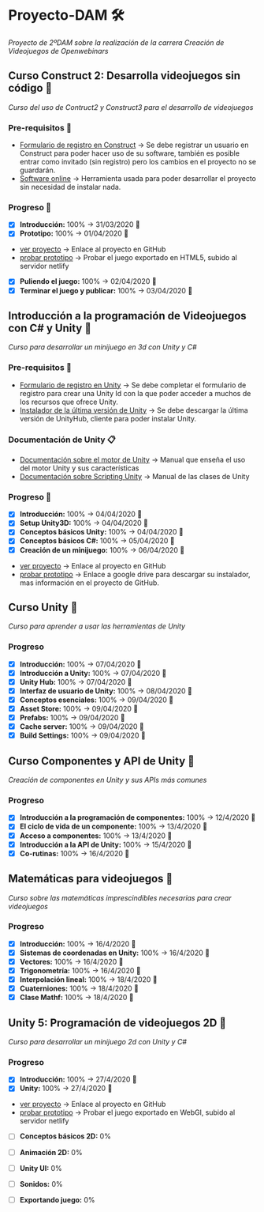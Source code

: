 # Proyecto-DAM 🛠️
_Proyecto de 2ºDAM sobre la realización de la carrera Creación de Videojuegos de Openwebinars_

## Curso Construct 2: Desarrolla videojuegos sin código 🚀
_Curso del uso de Contruct2 y Construct3 para el desarrollo de videojuegos_

### Pre-requisitos 🔧
* [Formulario de registro en Construct](https://www.construct.net/en/register?utm_campaign=C3Editor&utm_source=browser&utm_medium=r189.2&utm_term=RegisterAccount) -> Se debe registrar un usuario en Construct para poder hacer uso de su software, también es posible entrar como invitado (sin registro) pero los cambios en el proyecto no se guardarán.
* [Software online](https://editor.construct.net/) -> Herramienta usada para poder desarrollar el proyecto sin necesidad de instalar nada.

### Progreso 🚴
* [x] **Introducción:** 100% -> 31/03/2020 📅
* [x] **Prototipo:** 100% -> 01/04/2020 📅 
 * [ver proyecto](https://github.com/AlejandroMoreira/prototipo) -> Enlace al proyecto en GitHub
 * [probar prototipo](https://alejandromoreira-constuctprototype.netlify.app/) -> Probar el juego exportado en HTML5, subido al servidor netlify
  
* [x] **Puliendo el juego:** 100% -> 02/04/2020 📅
* [x] **Terminar el juego y publicar:** 100% -> 03/04/2020 📅

## Introducción a la programación de Videojuegos con C# y Unity 🚀
_Curso para desarrollar un minijuego en 3d con Unity y C#_

### Pre-requisitos 🔧
* [Formulario de registro en Unity](https://id.unity.com/en/conversations/c0c77d84-b01e-4a41-a8a8-8949b83fd5ef009f) -> Se debe completar el formulario de registro para crear una Unity Id con la que poder acceder a muchos de los recursos que ofrece Unity.
* [Instalador de la última versión de Unity](https://store.unity.com/es/download-nuo) -> Se debe descargar la última versión de UnityHub, cliente para poder instalar Unity.

### Documentación de Unity 📋
* [Documentación sobre el motor de Unity](https://docs.unity3d.com/Manual/index.html) -> Manual que enseña el uso del motor Unity y sus características
* [Documentación sobre Scripting Unity](https://docs.unity3d.com/2018.4/Documentation/ScriptReference/index.html) -> Manual de las clases de Unity

### Progreso 🚴
* [x] **Introducción:** 100% -> 04/04/2020 📅
* [x] **Setup Unity3D:** 100% -> 04/04/2020 📅
* [x] **Conceptos básicos Unity:** 100% -> 04/04/2020 📅
* [x] **Conceptos básicos C#:** 100% -> 05/04/2020 📅
* [x] **Creación de un minijuego:** 100% -> 06/04/2020 📅
 * [ver proyecto](https://github.com/AlejandroMoreira/Prototipo-Unity/blob/master/README.md) -> Enlace al proyecto en GitHub
 * [probar prototipo](https://drive.google.com/open?id=1xYcBLgLBAZ511eTjIQT_kgPwr2BP1JC0) -> Enlace a google drive para descargar su instalador, mas información en el proyecto de GitHub.
 
## Curso Unity 🚀
 _Curso para aprender a usar las herramientas de Unity_
 
### Progreso
* [x] **Introducción:** 100% -> 07/04/2020 📅
* [x] **Introducción a Unity:** 100% -> 07/04/2020 📅
* [x] **Unity Hub:** 100% -> 07/04/2020 📅
* [x] **Interfaz de usuario de Unity:** 100% -> 08/04/2020 📅
* [x] **Conceptos esenciales:** 100% -> 09/04/2020 📅
* [x] **Asset Store:** 100% -> 09/04/2020 📅
* [x] **Prefabs:** 100% -> 09/04/2020 📅
* [x] **Cache server:** 100% -> 09/04/2020 📅
* [x] **Build Settings:** 100% -> 09/04/2020 📅

## Curso Componentes y API de Unity 🚀
_Creación de componentes en Unity y sus APIs más comunes_

### Progreso
* [x] **Introducción a la programación de componentes:**  100% -> 12/4/2020 📅
* [x] **El ciclo de vida de un componente:**  100% -> 13/4/2020 📅
* [x] **Acceso a componentes:**  100% -> 13/4/2020 📅
* [x] **Introducción a la API de Unity:**  100% -> 15/4/2020 📅
* [x] **Co-rutinas:**  100% -> 16/4/2020 📅

## Matemáticas para videojuegos 🚀
_Curso sobre las matemáticas imprescindibles necesarias para crear videojuegos_

### Progreso
* [x] **Introducción:**  100% -> 16/4/2020 📅
* [x] **Sistemas de coordenadas en Unity:**  100% -> 16/4/2020 📅
* [x] **Vectores:**  100% -> 16/4/2020 📅
* [x] **Trigonometría:**  100% -> 16/4/2020 📅
* [x] **Interpolación lineal:**  100% -> 18/4/2020 📅
* [x] **Cuaterniones:**  100% -> 18/4/2020 📅
* [x] **Clase Mathf:**  100% -> 18/4/2020 📅

## Unity 5: Programación de videojuegos 2D 🚀
_Curso para desarrollar un minijuego 2d con Unity y C#_

### Progreso
* [x] **Introducción:**  100% -> 27/4/2020 📅
* [x] **Unity:**  100% -> 27/4/2020 📅
 * [ver proyecto](https://github.com/AlejandroMoreira/Prototipo-Curso-Unity-2D) -> Enlace al proyecto en GitHub
 * [probar prototipo](https://modest-meitner-cd397d.netlify.app/) -> Probar el juego exportado en WebGl, subido al servidor netlify
* [ ] **Conceptos básicos 2D:**  0%
* [ ] **Animación 2D:**  0%
* [ ] **Unity UI:**  0%
* [ ] **Sonidos:**  0%
* [ ] **Exportando juego:**  0%


